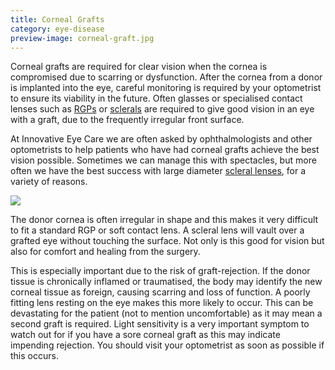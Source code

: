 ```yaml
---
title: Corneal Grafts
category: eye-disease
preview-image: corneal-graft.jpg
---
```

<div class="employee-heading">
<p>Corneal grafts are required for clear vision when the cornea is compromised due to scarring or dysfunction. After the cornea from a donor is implanted into the eye, careful monitoring is required by your optometrist to ensure its viability in the future. Often glasses or specialised contact lenses such as <a href="/what-we-do/gas-permeable-contact-lenses">RGPs</a> or <a href="/what-we-do/scleral-contact-lenses">sclerals</a> are required to give good vision in an eye with a graft, due to the frequently irregular front surface.</p>
</div> 

At Innovative Eye Care we are often asked by ophthalmologists and other optometrists to help patients who have had corneal grafts achieve the best vision possible. Sometimes we can manage this with spectacles, but more often we have the best success with large diameter [scleral lenses](/what-we-do/scleral-contact-lenses), for a variety of reasons.

![](/uploads/cataracts.jpg)

The donor cornea is often irregular in shape and this makes it very difficult to fit a standard RGP or soft contact lens. A scleral lens will vault over a grafted eye without touching the surface. Not only is this good for vision but also for comfort and healing from the surgery.

This is especially important due to the risk of graft-rejection. If the donor tissue is chronically inflamed or traumatised, the body may identify the new corneal tissue as foreign, causing scarring and loss of function. A poorly fitting lens resting on the eye makes this more likely to occur. This can be devastating for the patient (not to mention uncomfortable) as it may mean a second graft is required. Light sensitivity is a very important symptom to watch out for if you have a sore corneal graft as this may indicate impending rejection. You should visit your optometrist as soon as possible if this occurs.

